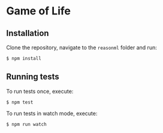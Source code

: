 # Game of Life

## Installation

Clone the repository, navigate to the `reasonml` folder and run:

```
$ npm install
```

## Running tests

To run tests once, execute:

```
$ npm test
```

To run tests in watch mode, execute:

```
$ npm run watch
```
